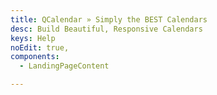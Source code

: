 ```yaml
---
title: QCalendar » Simply the BEST Calendars
desc: Build Beautiful, Responsive Calendars
keys: Help
noEdit: true,
components:
  - LandingPageContent

---
```


<landing-page-content />
